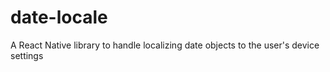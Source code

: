 # date-locale
A React Native library to handle localizing date objects to the user's device settings

